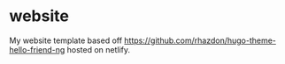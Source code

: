 # website

My website template based off https://github.com/rhazdon/hugo-theme-hello-friend-ng hosted on netlify.
